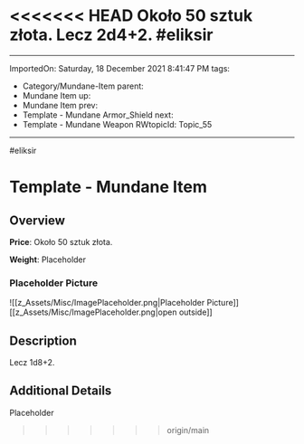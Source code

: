 <<<<<<< HEAD
Około 50 sztuk złota. 
Lecz 2d4+2.
#eliksir
=======
---
ImportedOn: Saturday, 18 December 2021 8:41:47 PM
tags:
  - Category/Mundane-Item
parent:
  - Mundane Item
up:
  - Mundane Item
prev:
  - Template - Mundane Armor_Shield
next:
  - Template - Mundane Weapon
RWtopicId: Topic_55
---

#eliksir


# Template - Mundane Item
## Overview
**Price**: Około 50 sztuk złota.

**Weight**: Placeholder

### Placeholder Picture
![[z_Assets/Misc/ImagePlaceholder.png|Placeholder Picture]]
[[z_Assets/Misc/ImagePlaceholder.png|open outside]]

## Description

Lecz 1d8+2.

## Additional Details
Placeholder

>>>>>>> origin/main
